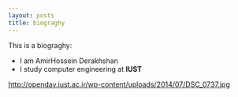 ```yaml
---
layout: posts
title: biograghy
---
```


This is a biograghy:
- I am AmirHossein Derakhshan
- I study computer engineering at **IUST**


http://openday.iust.ac.ir/wp-content/uploads/2014/07/DSC_0737.jpg
